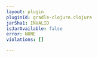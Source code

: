 ```yaml
---
layout: plugin
pluginId: gradle-clojure.clojure
jarSha1: INVALID
isJarAvailable: false
error: NONE
violations: []

---
```

